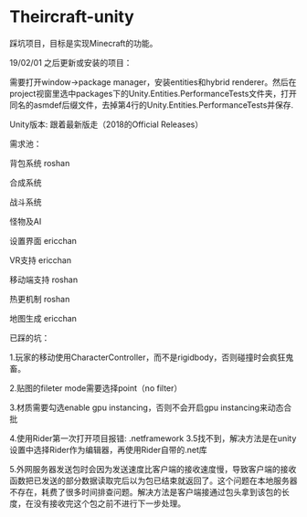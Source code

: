 # Theircraft-unity
踩坑项目，目标是实现Minecraft的功能。

19/02/01 之后更新或安装的项目：

需要打开window->package manager，安装entities和hybrid renderer。然后在project视窗里选中packages下的Unity.Entities.PerformanceTests文件夹，打开同名的asmdef后缀文件，去掉第4行的Unity.Entities.PerformanceTests并保存.

Unity版本: 跟着最新版走（2018的Official Releases）

需求池：

背包系统  roshan

合成系统

战斗系统

怪物及AI

设置界面 ericchan

VR支持 ericchan

移动端支持  roshan

热更机制 roshan 

地图生成 ericchan


已踩的坑：

1.玩家的移动使用CharacterController，而不是rigidbody，否则碰撞时会疯狂鬼畜。

2.贴图的fileter mode需要选择point（no filter）

3.材质需要勾选enable gpu instancing，否则不会开启gpu instancing来动态合批

4.使用Rider第一次打开项目报错: .netframework 3.5找不到，解决方法是在unity 设置中选择Rider作为编辑器，再使用Rider自带的.net库

5.外网服务器发送包时会因为发送速度比客户端的接收速度慢，导致客户端的接收函数把已发送的部分数据读取完后以为包已结束就返回了。这个问题在本地服务器不存在，耗费了很多时间排查问题。解决方法是客户端接通过包头拿到该包的长度，在没有接收完这个包之前不进行下一步处理。
